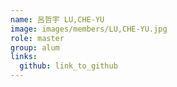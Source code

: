 ```yaml
---
name: 呂哲宇 LU,CHE-YU 
image: images/members/LU,CHE-YU.jpg 
role: master
group: alum
links:
  github: link_to_github 
---
```

